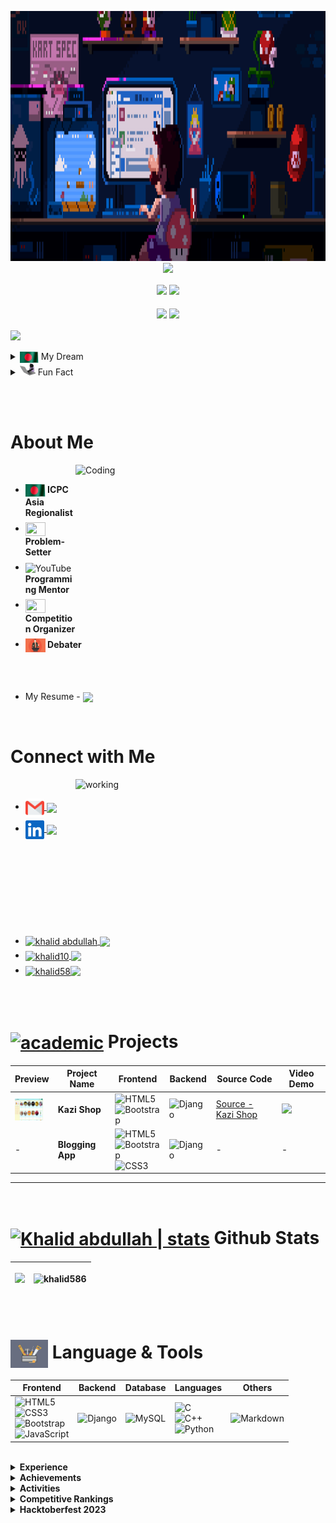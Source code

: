 <p align="center"> <a target="_blank" rel="noopener noreferrer" href="#"><img width="800" height="400" src="assets/banner%20gif.gif"></a> <br>
<a href="https://github.com/DenverCoder1/readme-typing-svg"><img src="https://readme-typing-svg.herokuapp.com?font=Time+New+Roman&color=0BF700&background=FF000000&size=25&center=true&vCenter=true&width=600&height=70&lines=Assalamu+Alaikum;Welcome+to+My+Profile"></a>

<p align = "center"><img align = "center" src = "https://media.tenor.com/yWSRmymbuBkAAAAM/waving-hi.gif" width = "40px"> <a href = "https://drive.google.com/file/d/1I9a2c-kg4D501A1PyovhlvmF93PW23V2/view?usp=drivesdk"><img align = "center" src = "https://img.shields.io/badge/Khalid Abdullah-white.svg?" width = "200px"></a></p>
<h4 align="center">  <img align = "center" src = "https://1.bp.blogspot.com/-qngrm2FfQFM/YDErXYiIDiI/AAAAAAAA3yE/6eUiEF8lxc8Qg--03XFRy5w4PP6ujKipACLcBGAsYHQ/s0/Flag_of_Bangladesh.gif" width = "30px"> <a href = "https://icpc.global/ICPCID/DCRIAR9MRAEU" target = "_blank"> <img align = "center" src = "https://img.shields.io/badge/Bangladeshi Sports Programmer-%23E60023.svg?"></a>  </h4>

<!-- <br><br> | <img align = "center" src = "https://cdn.dribbble.com/users/1708950/screenshots/4188877/media/6b06a38e84212c55eac1ef33dbd3d318.gif" width = "25px"> | <img align = "center" src = "https://img.shields.io/badge/Fullstack Developer-%2300f.svg?"> |
 -->


<!-- For resume [![Resume](https://img.shields.io/badge/-Resume-success)]()-->

                                                                                                                                                           
[![](https://visitcount.itsvg.in/api?id=khalid586&icon=0&color=11)](https://visitcount.itsvg.in)


<details>
  <summary>
    <img align = "center"  src = "assets/BD%20waving%20flag.gif" width = "30px"> My Dream
  </summary>
  <ul>
      <li><i> Representing <img align = "center"  src = "assets/BD%20waving%20flag.gif" width = "30px"><b> Bangladesh </b> at the <img src ="images.png" height = "20px" width = "25px" align = "center"> GLOBAL Arena and wave the Flag <img align = "center" src = "assets/BD%20waving%20flag.gif" width = "30px"></i>
      </li>
  </ul>
</details>

<details>
  <summary>
    <img src="assets/typing%20cat.gif" width = "25px" height = "20px"  data-animated-image="" > Fun Fact
  </summary>
You don't need money to give a star <img src = "https://cdn.dribbble.com/users/1708950/screenshots/4188877/media/6b06a38e84212c55eac1ef33dbd3d318.gif" width = "27px" align = "center"> <br> If you  like my readme , give it a star <img align = "center" src = "https://cdn.dribbble.com/users/193260/screenshots/2658632/animated_stars.gif" width = "27px"> <br> 😉😉
</details>

<br><br>

<div>
 
# About Me 
  <img align="right" alt="Coding" width="400px" height="250px" src="https://cdn.dribbble.com/users/1618311/screenshots/7078466/media/0e691bf24a50a4fad22b5dce9d415213.gif"> 
  <br>


  <ul>
    <li style="margin-bottom: 7px;"><b> <img align = "center" src = "assets/BD%20waving%20flag.gif" width = "32px" height = "20px" > ICPC Asia Regionalist</b> </li>
    <li style="margin-bottom: 7px;"><img align = "center" src = "https://cdn.dribbble.com/users/108637/screenshots/2971812/comp_1.gif" width = "32px" height = "22px"> <b>Problem-Setter</b></li>
    <li style="margin-bottom: 7px;"><img align="center" alt="YouTube" width = "32px" height = "22px" src="https://cdn.dribbble.com/users/2493316/screenshots/14030448/media/8b87a18633c28586e4a315bcdaab031b.gif"><b> Programming Mentor</b></li>
    <li style="margin-bottom: 7px;"><img align = "center" src = "https://i.pinimg.com/originals/de/01/e7/de01e79dd4c5a4a07ba9ede68dc62486.gif" width = "32px" height = "22px"> <b>Competition Organizer </b></li>
    <!-- <li style="margin-bottom: 7px;"><img align="center" alt="YouTube" width="25px" height = "20px" src="assets/youtube.png"><b> <img align = "center" src = "https://img.shields.io/badge/Content Creator-grey.svg?"></b></li> -->
    <li style="margin-bottom: 7px;"><img align = "center" src = "assets/speak.webp" width = "32px" height = "22px"><b> Debater</b></li>
  </ul> 
 <br><br>

- My Resume - <a href = "https://drive.google.com/file/d/16ghZ_hK0qpwYexd48JEGBQ8fiQ3UBhHD/view?usp=sharing"><img align = "center" src = "https://img.shields.io/badge/Khalid Abdullah -%23E60023.svg?"></a>

</div>

<br>

<div>

# Connect with Me

<img align="right" alt="working" width="400px" height="250px" src="assets/social.gif"> 
  <br>
<ul>
  <li style="margin-bottom: 5px;"> <a href = "mailto:iamkhalidabd@gmail.com"><img align="center" alt="Khalid abdullah | Gmail" width="30px"  src="gmail.png" /> <img align = "center" src = "https://img.shields.io/badge/iamkhalidabd@gmail.com-%23E60023.svg?"></a></li>
  <li style="margin-bottom: 5px;"> <a href = "https://www.linkedin.com/in/khalid-abdullah-47b655190/"> <img align="center" alt="Khalid abdullah | LinkedIn" width="30px" src="linkedin.svg"> <img src = "https://img.shields.io/badge/Khalid Abdullah-%230077B5.svg?logo=linkedin&logoColor=white" align = "center"></a> </li>     
  <li style="margin-bottom: 5px;"> <a href="https://fb.com/profile.php?id=100008925970800" target="blank"><img align="center" src="https://raw.githubusercontent.com/rahuldkjain/github-profile-readme-generator/master/src/images/icons/Social/facebook.svg" alt="khalid abdullah" width="30" />  <img align = "center" src = "https://img.shields.io/badge/Khalid Abdullah-%231877F2.svg?logo=Facebook&logoColor=white">  </a></li>
  <li style="margin-bottom: 5px;"><a href="https://codeforces.com/profile/khalid10" target="blank"><img align="center" src="https://raw.githubusercontent.com/rahuldkjain/github-profile-readme-generator/master/src/images/icons/Social/codeforces.svg" alt="khalid10" height="30" width="40" /> <img align = "center" src = "https://img.shields.io/badge/Codeforces-%23FFE953.svg?"></a></li>
  <li style="margin-bottom: 5px;"><a href="https://www.leetcode.com/khalidcomilla58
  " target="blank"><img align="center" src="https://raw.githubusercontent.com/rahuldkjain/github-profile-readme-generator/master/src/images/icons/Social/leet-code.svg" alt="khalid58" height="30" width="40" /><img align = "center" src = "https://img.shields.io/badge/Leetcode-%23E34F26.svg?"></a></li>
</ul>
</div>

<br><br>


# [<img align = "center" alt = "academic" src = "https://cdn.dribbble.com/users/2131993/screenshots/4948736/media/421d4ed2f3d23c73d64d20963f61f422.gif"  width="70px">]() Projects

|Preview|Project Name|Frontend|Backend|Source Code|Video Demo|
|-|-|-|-|-|-|
|<img align = "center" src = "assets/Homepage.png" height = "35px" width = "45px">|<b>Kazi Shop</b>|![HTML5](https://img.shields.io/badge/html5-%23E34F26.svg?style=flat&logo=html5&logoColor=white)<br>![Bootstrap](https://img.shields.io/badge/bootstrap-%23563D7C.svg?style=flat&logo=bootstrap&logoColor=white)|![Django](https://img.shields.io/badge/django-%23092E20.svg?style=flat&logo=django&logoColor=white)| [Source - Kazi Shop](https://github.com/khalid586/Kazi-Shop) |<a href = "https://youtu.be/x27qBDEJ1HY"> <img src = "https://cdn.dribbble.com/users/1369921/screenshots/3699553/media/632fe87d30ef9413a3512dd317727b8b.gif" width = "70px"> </a>|
|-|<b>Blogging App</b>|![HTML5](https://img.shields.io/badge/html5-%23E34F26.svg?style=flat&logo=html5&logoColor=white)<br>![Bootstrap](https://img.shields.io/badge/bootstrap-%23563D7C.svg?style=flat&logo=bootstrap&logoColor=white)<br> ![CSS3](https://img.shields.io/badge/css3-%231572B6.svg?style=flat&logo=css3&logoColor=white)|![Django](https://img.shields.io/badge/django-%23092E20.svg?style=flat&logo=django&logoColor=white)|-|-|


<hr>

<br>

# [<img align="center" alt="Khalid abdullah | stats" width="65px" src="https://cdn.dribbble.com/users/72535/screenshots/2630779/data_visualization_by_jardson_almeida.gif">]() Github Stats

<table>
      <thead>
            <tr>
                  <th>
                        <p align="center"><img src="https://github-readme-streak-stats.herokuapp.com/?user=khalid586&theme=midnight-purple&hide_border=false"></p>
                  </th>
                  <th>
                        <p align="center"><img src="https://github-readme-stats.vercel.app/api?username=khalid586&show_icons=true&theme=midnight-purple&locale=en"&include_all_commits=false&count_private=true" alt="khalid586"> </p>
                  </th>
            </tr>
      </thead>
</table>

<br>


# [<img align="center" alt="Khalid abdullah | ICPC" width="60px" src="assets/Tools 2.gif">]() Language & Tools



|Frontend|Backend|Database|Languages|Others|
|-|-|-|-|-|
|![HTML5](https://img.shields.io/badge/html5-%23E34F26.svg?style=flat&logo=html5&logoColor=white)<br> ![CSS3](https://img.shields.io/badge/css3-%231572B6.svg?style=flat&logo=css3&logoColor=white)<br>![Bootstrap](https://img.shields.io/badge/bootstrap-%23563D7C.svg?style=flat&logo=bootstrap&logoColor=white)<br>![JavaScript](https://img.shields.io/badge/javascript-%23323330.svg?style=flat&logo=javascript&logoColor=%23F7DF1E)|![Django](https://img.shields.io/badge/django-%23092E20.svg?style=flat&logo=django&logoColor=white)|![MySQL](https://img.shields.io/badge/mysql-%2300f.svg?style=flat&logo=mysql&logoColor=white)| ![C](https://img.shields.io/badge/c-%2300599C.svg?style=flat&logo=c&logoColor=white)<br> ![C++](https://img.shields.io/badge/c++-%2300599C.svg?style=flat&logo=c%2B%2B&logoColor=white)<br>![Python](https://img.shields.io/badge/python-3670A0?style=flat&logo=python&logoColor=ffdd54)<br>|![Markdown](https://img.shields.io/badge/markdown-%23000000.svg?style=flat&logo=markdown&logoColor=white)|

<br>

<details>
<summary><b>Experience</b></summary>

<h1> <img align = "center" alt = "academic" src = "assets/green stat.gif"  width="60px" height = "45px"> <a href = "http://www.github.com/khalid586"> <img align = "center" src = "https://img.shields.io/badge/Experience-%23E60023.svg?style=flat" width = "130px"></a> </h1>
  <img align="right" alt="Coding" width="400px" height="280px" src="assets/new.gif">
<ul>
    <li style="margin-bottom: 12px;"><img align = "center" src = "https://cdn.dribbble.com/users/2131993/screenshots/4948736/media/421d4ed2f3d23c73d64d20963f61f422.gif" width = "40px" height = "25px"> Represented my <img align="center" alt="Baiust" width="25px" height = "20px" src="assets/baiustLogo.jpg"> <b>Institution </b> at <b>6x Onsite National Programming Competitions</b> <br>which includes <b>3x   <img align="center" alt="Khalid abdullah | ICPC" width="23px" height = "18" src = "images.png"> ICPC Asia Dhaka Regional Contest </b><a href = "https://icpc.global/ICPCID/DCRIAR9MRAEU"> <img align="center" alt="Khalid abdullah | ICPC" width="30px" height = "20px" src = "images.png"><b> <img align = "center" src = "https://img.shields.io/badge/ ICPC Credential-%231877F2.svg?" width = "100px"> </b></a> </b> </li>
    <li style="margin-bottom: 12px;"><img align = "center" src = "https://cdn.dribbble.com/users/1708950/screenshots/4188877/media/6b06a38e84212c55eac1ef33dbd3d318.gif" width = "40px" height = "25px"><b> Solved 1000+ algorithmic problems </b>on various coding platforms <a href = "https://www.stopstalk.com/user/profile/khalid58"> <b> <img align = "center" src = "https://img.shields.io/badge/Stats-%231877F2.svg?"> </b></a></li>
    <li style="margin-bottom: 12px;"><img align = "center" src = "https://www.lambdatest.com/resources/images/news24.gif" width = "40px" height = "25px"> Participated in <b>50+ Online Programming Competitions <a href = "https://www.stopstalk.com/user/profile/khalid58"> <img align = "center" src = "https://img.shields.io/badge/Stats-%231877F2.svg?"> </b></a></li>
    <li style="margin-bottom: 12px;"><img align = "center" src = "https://cdn.dribbble.com/users/108637/screenshots/2971812/comp_1.gif" width = "40px" height = "25px"><b> <a href = "https://toph.co/arena?practice=64765afcd47a320767c000cf#!/p/6473fe50d47a320767bfcdb8"><img align = "center" src = "https://img.shields.io/badge/Problemsetter-%23E60023.svg?"></a> </b>at Junior Intra University Programming Contest(IUPC) which included resposibilites such as <br>Preparing <a href = "https://github.com/khalid586/Problem-Setting/tree/main/Problem%20statements">Problem statements </a>, Writing <a href = "https://github.com/khalid586/Problem-Setting/tree/main/Solutions">Solutions </a> and <a href = "https://github.com/khalid586/Problem-Setting/tree/main/Test%20cases"> Test Cases  </a> <br> [<a href = "https://toph.co/arena?practice=64765afcd47a320767c000cf#!/p/6473fe50d47a320767bfcdb8"> <img align="center" alt="Toph" width="30px" src="emblem_120p.png"> <img align = "center" src = "https://img.shields.io/badge/C. Save money | F. Evenly Divisible-%231877F2.svg?"></a>]
    </li>
    <li style="margin-bottom: 12px;"><img align = "center" src = "https://i.pinimg.com/originals/de/01/e7/de01e79dd4c5a4a07ba9ede68dc62486.gif" width = "40px" height = "25px"> Worked as an <a href = "https://www.facebook.com/baiustcomputerclub/photos/gm.734216524476714/3099076147021157/"><img align = "center" src = "https://img.shields.io/badge/Organizer-%23E60023.svg?"></a> at <img align="center" alt="CSE Fest" width="40px" height = "25px" src="assets/cse fest.jpg"> BAIUST CSE FEST<br>(Programming Contest Section)  <b>[<a href = "https://www.facebook.com/baiustcomputerclub/photos/gm.734216524476714/3099076147021157/"><img align = "center" src = "https://img.shields.io/badge/Contest Announcement-%231877F2.svg?"></a>]</b></li>
    </li>
    <li style="margin-bottom: 12px;"><img align = "center" src = "https://cdn.dribbble.com/users/1299339/screenshots/3079111/presentation_d.gif" width = "40px" height = "25px"> <a href = "https://youtube.com/shorts/QUJsoGkkiaM"><img align = "center" src = "https://img.shields.io/badge/Mentored-%23E60023.svg?"></a> Programmers of our campus <a href = "https://youtube.com/shorts/QUJsoGkkiaM">
    <img align = "center" width="40px" height = "25px" src = "assets/teach.png"> <img align = "center" src = "https://img.shields.io/badge/Glimpse-%2300f.svg?"></a></li>
    <li style="margin-bottom: 12px;"><img align = "center" src = "https://cdn.dribbble.com/users/2493316/screenshots/14030448/media/8b87a18633c28586e4a315bcdaab031b.gif" width = "40px" height = "25px"> Conducted Workshops for 1<sup>st</sup> and 2<sup>nd </sup>  year students</li>
</ul>
<hr>

</details>

<details>
<summary> <b>Achievements</b> </summary>


<h1> <img align="center" alt="academics" width="60px" height = "40px" src="assets/stat.gif"> <a href = "http://www.github.com/khalid586"> <img align = "center" src = "https://img.shields.io/badge/Achievements-%2300f.svg?style=flat" width = "150px"></a> </h1>

<img  align = "right" alt="Coding" width="400px" height="200px" src="https://cdn.dribbble.com/users/1959912/screenshots/6464044/content_creator_dribbble.gif">

<ul>
  <li style="margin-bottom: 5px;"><img src = "assets/BD%20waving%20flag.gif" width = "30px" height = "20px"  align = "center"> Ranked <b> <a href = "https://www.codechef.com/rankings/OCT21C?filterBy=Country%3DBangladesh&itemsPerPage=100&order=asc&page=1&sortBy=rank "><img align = "center" src = "https://img.shields.io/badge/81-%23E60023.svg?style=flat"></a> <sup> st </sup> </b>(out of 20000+ registered participants) in a GLOBAL coding competition.<a href = "https://www.codechef.com/rankings/OCT21C?filterBy=Country%3DBangladesh&itemsPerPage=100&order=asc&page=1&sortBy=rank "> <b><img align = "center" src = "https://img.shields.io/badge/Standings-%231877F2.svg?"></b> </a></li>
  <li><img align="center" alt="academics" width="30px" height = "20px" src="assets/purple stat.gif.crdownload"> One of the Top Performers of <b>OOP and Data Structure & Algorithms course</li>
  <li><img align="center" alt="academics"  width="30px" height = "20px" src="assets/purple stat.gif.crdownload"> Ranked <b><a href = "https://allrezultbd.files.wordpress.com/2019/12/hsc-scholarship-2019-final.pdf" alt = Ranklist> <img align = "center" src = "https://img.shields.io/badge/189-%23E60023.svg?style=flat"></a> <sup>th</sup></b> at Higher Secondary Certificate(HSC) Exam <br>2019 (Comilla Board)<a href = "https://allrezultbd.files.wordpress.com/2019/12/hsc-scholarship-2019-final.pdf" alt = Ranklist>  <b><img align = "center" src = "https://img.shields.io/badge/Ranking-%231877F2.svg?"> </b></a></li>
  <li><img align="center" alt="academics"  width="30px" height = "20px" src="assets/purple stat.gif.crdownload"> Ranked <b>23<sup>rd</sup> </b>at Physics Olympiad 2018 , Comilla Region<br>(Higher Secondary Division) and Qualified for the National Round </li>
</ul>

</details>

<details>
<summary>Activities</summary>


<h1> <img align="center" alt="Activities" width="60px" src = "https://cdn.dribbble.com/users/2459439/screenshots/5314041/gamerpeople1_3.gif"> <a href = "http://www.github.com/khalid586"> <img src = "https://img.shields.io/badge/Activities-%23Clojure.svg?style=flat" align = "center" width = "90px"></a> </h1>

<img  align = "right" alt="Coding" width="400px" height="250px" src="https://cdn.dribbble.com/users/1138721/screenshots/10809828/media/478d32b2e65c8c3194b7f2154e179231.gif">

<ul align = "left">
    <li style="margin-top: 15px;"><img align = "center" src = "assets/debater.gif" width = "40px" height = "25px"> Represented my Department at the <b>Inter Department Debate Competition </b> <img align="center" alt="Debate" width="40px" height = "25px" src="assets/Debate.gif"> <a href = "https://github.com/khalid586/khalid586/blob/main/assets/Debate.gif"><b> <img align = "center" src = "https://img.shields.io/badge/Glimpse of an Argument-%231877F2.svg?"></b></a></li>
    <li style="margin-top: 15px;"><img align="center" src="https://cdn.dribbble.com/users/3651832/screenshots/7058203/rob.gif" alt="robo soccer" width="40px" height = "25px" > Represented my Department at the <b>Intra University Robo Soccer Competition</b> and <b>reached the Semi-Finals</b> <a href = "https://youtube.com/shorts/G7kZ1D6HHao"><img align = "center" src = "assets/robo soccer.png" width="40px" height = "25px"> <img align = "center" src = "https://img.shields.io/badge/Glimpse-%2300f.svg?"></a></li>
    <li style="margin-top: 15px;"><img align = "center" src = "https://cdn.dribbble.com/users/1708950/screenshots/4188877/media/6b06a38e84212c55eac1ef33dbd3d318.gif" width = "40px" height = "25px"> Participated in Global coding contest such as Google Kickstart , CodeJam and Facebook HackerCup</li>
    <li style="margin-top: 15px;"><img align = "center" src = "https://cdn.dribbble.com/users/176039/screenshots/5506302/media/79cbe7cf1815a8b5dc825b7063a9a7bd.gif" width = "40px" height = "25px"> Participated in several Online Hackathons</li>
    
    
    
</ul>

</details>

<details>
<summary>Competitive Rankings</summary>

# <img align="center" alt="Achievements" width="60px" src="https://cdn.dribbble.com/users/3593/screenshots/2475280/linechart.gif"> <a href = "https://github.com/khalid586"> <img align = "center" src = "https://img.shields.io/badge/Competitive Rankings-%23E60023.svg?style=flat" width = "200px"> </a> <img align = "center" src = "assets/BD%20waving%20flag.gif" width = "45px" height = "30px">

<img  align = "right" alt="Coding" width="400px" height="250px" src="https://cdn.dribbble.com/users/1959912/screenshots/6463995/competition_dribbble.gif">

<ul align = "left">
    <li style="margin-bottom: 5px;"><img src = "assets/BD%20waving%20flag.gif" width = "30px" height = "20px"  align = "center"> Ranked <b> <a href = "https://www.codechef.com/rankings/OCT21C?filterBy=Country%3DBangladesh&itemsPerPage=100&order=asc&page=1&sortBy=rank "><img align = "center" src = "https://img.shields.io/badge/81-%23E60023.svg?style=flat"></a> <sup> st </sup> </b>(out of 20000+ registered participants) in Codechef October Challenge 2021 <img align="center" alt="Achievements" width="20px" src="assets/Tools.gif"><a href = "https://www.codechef.com/rankings/OCT21C?filterBy=Country%3DBangladesh&itemsPerPage=100&order=asc&page=1&sortBy=rank "> <b><img align = "center" src = "https://img.shields.io/badge/Standings-%231877F2.svg?"></b> </a></li>
    <li style="margin-bottom: 5px;"><img src = "assets/BD%20waving%20flag.gif" width = "30px" height = "20px"  align = "center"> Ranked <a href = "https://algo.codemarshal.org/contests/dhaka-21-main/standings"><b><img align = "center" src = "https://img.shields.io/badge/127-%23E60023.svg?style=flat"></a><sup>th</sup></b>(out of 165 QUALIFIED Teams) in <img align="center" alt="Khalid abdullah | ICPC" width="30px" height = "25px" src = "images.png"> ICPC Asia Dhaka Regional 2021 Onsite Round <img align="center" alt="Achievements" width="20px" src="assets/Tools.gif"><a href = "https://algo.codemarshal.org/contests/dhaka-21-main/standings"> <b><img align = "center" src = "https://img.shields.io/badge/Standings-%231877F2.svg?"></b> </a></li> 
    <li style="margin-bottom: 5px;"><img src = "assets/BD%20waving%20flag.gif" width = "30px" height = "20px"  align = "center"> Ranked <b><a href = "https://algo.codemarshal.org/contests/dhaka-22/standings"> <img align = "center" src = "https://img.shields.io/badge/131-%23E60023.svg?style=flat"></a><sup>st</sup></b>(out of 162 QUALIFIED Teams) in <img align="center" alt="Khalid abdullah | ICPC" width ="30px" height = "25px" src = "images.png"> ICPC Asia Dhaka Regional 2022 Onsite Round <img align="center" alt="Achievements" width="20px" src="assets/Tools.gif"><a href = "https://algo.codemarshal.org/contests/dhaka-22/standings"> <b><img align = "center" src = "https://img.shields.io/badge/Standings-%231877F2.svg?"></b> </a></li> 
   <li style="margin-bottom: 5px;"><img src = "assets/BD%20waving%20flag.gif" width = "30px" height = "20px"  align = "center"> Ranked <b><a href = "https://algo.codemarshal.org/contests/icpc-dhaka-21-preli/standings?page=2"><img align = "center" src = "https://img.shields.io/badge/268-%23E60023.svg?style=flat"></a><sup>th</sup></b>(out of 1700+ registered teams) in <img align="center" alt="Khalid abdullah | ICPC" width="30px" height = "25px" src = "images.png"> ICPC Asia Dhaka Regional online preli 2021 and qualified for Onsite Round <img align="center" alt="Achievements" width="20px" src="assets/Tools.gif"><a href = "https://algo.codemarshal.org/contests/icpc-dhaka-21-preli/standings?page=2"> <b><img align = "center" src = "https://img.shields.io/badge/Standings-%231877F2.svg?"></b> </a></li> 
    <li style="margin-bottom: 5px;" ><img src = "assets/BD%20waving%20flag.gif" width = "30px" height = "20px"  align = "center"> Ranked <a href = "https://algo.codemarshal.org/contests/icpc-dhaka-22-preli/standings?page=2"> <b><img align = "center" src = "https://img.shields.io/badge/398-%23E60023.svg?style=flat"></a><sup>th</sup></b>(out of 1600+ registered teams) in <img align="center" alt="Khalid abdullah | ICPC" width="30px" height = "25px" src = "images.png"> ICPC Asia Dhaka Regional online preli 2022 and qualified for Onsite Round <img align="center" alt="Achievements" width="20px" src= "assets/Tools.gif" ><a href = "https://algo.codemarshal.org/contests/icpc-dhaka-22-preli/standings?page=2"> <img align = "center" src = "https://img.shields.io/badge/Standings-%231877F2.svg?"> </a></li> 
    <li style="margin-bottom: 5px;"><img src = "assets/BD%20waving%20flag.gif" width = "30px" height = "20px"  align = "center"> Ranked  <b><a href = "https://www.codechef.com/rankings/CSNS21C?filterBy=Country%3DBangladesh&itemsPerPage=100&order=asc&page=1&sortBy=rank"><img align = "center" src = "https://img.shields.io/badge/614-%23E60023.svg?style=flat"></a> <sup> th </sup> </b>(out of 5000+ registered participants) in <br>Codechef Code senso <img align="center" alt="Achievements" width="20px" src= "assets/Tools.gif" > <a href = "https://www.codechef.com/rankings/CSNS21C?filterBy=Country%3DBangladesh&itemsPerPage=100&order=asc&page=1&sortBy=rank"> <b><img align = "center" src = "https://img.shields.io/badge/Standings-%231877F2.svg?"></b> </a></li>
    <li style="margin-bottom: 5px;"><img src = "assets/BD%20waving%20flag.gif" width = "30px" height = "20px" align = "center"> Ranked <b> <a href = "https://codeforces.com/contest/1642/standings/participant/128848941#p128848941"><img align = "center" src = "https://img.shields.io/badge/3428-%23E60023.svg?style=flat"></a> <sup> th </sup></b>(out of 8500+ registered participants) in <br>Codeforces Round 773 (Div. 2) <img  width="20px" src="assets/Tools.gif" align = "center"><a href = "https://codeforces.com/contest/1642/standings/participant/128848941#p128848941">  <b><img align = "center" src = "https://img.shields.io/badge/Standings-%231877F2.svg?"></b></a>
    </li>
    <li style="margin-bottom: 5px;">Ranked <b>4<sup>th</sup></b> at Intra University LFR competition</li>
    
    
</ul>


### <img align = "center" alt="Coding" width="45px" src="https://cdn.dribbble.com/users/1138721/screenshots/10809828/media/478d32b2e65c8c3194b7f2154e179231.gif"> <a href = "https://github.com/khalid586"> <img align = "center" src = "https://img.shields.io/badge/Onsite Contest-%23E60023.svg?style=flat" width = "120px"></a>

|Organizer| Contest Title                                                                                                                                                                                                    | Host | Rank | QUALIFIED Participants | Solved <br>Problems | Result                                                                                                                                                                        | Standings                                                                                                                                                                 |
|--------|------------------------------------------------------------------------------------------------------------------------------------------------------------------------------------------------------------------|------|------|------------------------|---------------------|-------------------------------------------------------------------------------------------------------------------------------------------------------------------------------|---------------------------------------------------------------------------------------------------------------------------------------------------------------------------|
| <img align="center" alt="ICPC" width="45px" height = "35px" src = "images.png"> | <img align = "center" src = "https://1.bp.blogspot.com/-qngrm2FfQFM/YDErXYiIDiI/AAAAAAAA3yE/6eUiEF8lxc8Qg--03XFRy5w4PP6ujKipACLcBGAsYHQ/s0/Flag_of_Bangladesh.gif" width = "35px"> ICPC Asia Dhaka Regional 2023 | BUBT | 143  | 224                    | 3                   | <img align="center" alt="ICPC" width="33px" height = "22px" src = "images.png"> Honourable Mention | <a href = "https://bapsoj.org/contests/icpc-dhaka-regional-site-2023/standings"> <img align = "center" src = "https://img.shields.io/badge/143-%23E60023.svg?style=flat"></a> |
| <img align="center" alt="ICPC" width="45px" height = "35px" src = "images.png"> | <img align = "center" src = "https://1.bp.blogspot.com/-qngrm2FfQFM/YDErXYiIDiI/AAAAAAAA3yE/6eUiEF8lxc8Qg--03XFRy5w4PP6ujKipACLcBGAsYHQ/s0/Flag_of_Bangladesh.gif" width = "35px"> ICPC Asia Dhaka Regional 2022 | GUB  | 131  | 162                    | 2                   | <img align="center" alt="ICPC" width="33px" height = "22px" src = "images.png"> Honourable Mention | <a href = "https://algo.codemarshal.org/contests/dhaka-22/standings"> <img align = "center" src = "https://img.shields.io/badge/131-%23E60023.svg?style=flat"></a>            |
| <img align="center" alt="ICPC" width="45px" height = "35px" src = "images.png"> | <img align = "center" src = "https://1.bp.blogspot.com/-qngrm2FfQFM/YDErXYiIDiI/AAAAAAAA3yE/6eUiEF8lxc8Qg--03XFRy5w4PP6ujKipACLcBGAsYHQ/s0/Flag_of_Bangladesh.gif" width = "30px"> ICPC Asia Dhaka Regional 2021 | BUBT | 127  | 165                    | 2                   | <img align="center" alt="ICPC" width="33px" height = "22px" src = "images.png"> Honourable Mention | <a href = "https://algo.codemarshal.org/contests/dhaka-21-main/standings"><b><img align = "center" src = "https://img.shields.io/badge/127-%23E60023.svg?style=flat"></a>     |
|<img align="center" alt="ICPC" width="45px" height = "35px" src="assets/sust_iupc.PNG"> | Inter University Programming Contest                                                                                                                                                                             | SUST | 80   | 120          | 1                   | 💹 **Rating increased by 100+** | [<img align = "center" src = "https://img.shields.io/badge/80-%23E60023.svg?style=flat">](https://toph.co/c/sust-inter-university-2023/standings)                             |


### <img align = "center" alt="Coding" width="45px" src="https://cdn.dribbble.com/users/1138721/screenshots/10809828/media/478d32b2e65c8c3194b7f2154e179231.gif"><a href = "https://github.com/khalid586"> <img align = "center" src = "https://img.shields.io/badge/Online Contest-%23E60023.svg?style=flat" width = "120px"> </a>

| Organizer                                                                               | Contest Title                             | Rank | Registered participants |Result| Standings                                                                                                                                                                                                                     |
|-----------------------------------------------------------------------------------------|-------------------------------------------|------|-------------------------|------|-------------------------------------------------------------------------------------------------------------------------------------------------------------------------------------------------------------------------------|
| <img align="center" alt="ICPC" width="45px" height = "35px" src = "images.png">            | ICPC Asia Dhaka Regional 2023 Preliminary | 202  | 2400+                   |✅ **Qualified to Regional Round**| |                                                                                                                                                                                                                              |
| <img align="center" alt="ICPC" width="45px" height = "35px" src = "images.png">            | ICPC Asia Dhaka Regional 2022 Preliminary | 398  | 1600+                   |✅ **Qualified to Regional Round**| <a href = "https://algo.codemarshal.org/contests/icpc-dhaka-22-preli/standings?page=2"> <b><img align = "center" src = "https://img.shields.io/badge/398-%23E60023.svg?style=flat"></a>                                       |
| <img align="center" alt="ICPC" width="45px" height = "35px" src = "images.png">            | ICPC Asia Dhaka Regional 2021 Preliminary | 268  | 1700+                   |✅ **Qualified to Regional Round**| <a href = "https://algo.codemarshal.org/contests/icpc-dhaka-21-preli/standings?page=2"><img align = "center" src = "https://img.shields.io/badge/268-%23E60023.svg?style=flat"></a>                                           |
| <img align="center" alt="ICPC" width="45px" height = "35px" src="assets/codechef2.jpg"> | Codechef October Challenge 2021           | 81   | 20000+                  |💹 **Rating increased 80+** | <a href = "https://www.codechef.com/rankings/OCT21C?filterBy=Country%3DBangladesh&itemsPerPage=100&order=asc&page=1&sortBy=rank "><img align = "center" src = "https://img.shields.io/badge/81-%23E60023.svg?style=flat"></a> |
| <img align="center" alt="ICPC" width="45px" height = "35px" src="assets/codechef2.jpg"> | Codechef Code senso                       | 614  | 5000+                   |💹 **Rating increased 50+** | <a href = "https://www.codechef.com/rankings/CSNS21C?filterBy=Country%3DBangladesh&itemsPerPage=100&order=asc&page=1&sortBy=rank"><img align = "center" src = "https://img.shields.io/badge/614-%23E60023.svg?style=flat"></a> |


</details>

<details>
<summary>Hacktoberfest 2023</summary>

[![An image of @khalid586's Holopin badges, which is a link to view their full Holopin profile](https://holopin.me/khalid586)](https://holopin.io/@khalid586)

</details>



<!-- ![React](https://img.shields.io/badge/react-%2320232a.svg?style=flat&logo=react&logoColor=%2361DAFB) ![TailwindCSS](https://img.shields.io/badge/tailwindcss-%2338B2AC.svg?style=flat&logo=tailwind-css&logoColor=white) ![Threejs](https://img.shields.io/badge/threejs-black?style=flat&logo=three.js&logoColor=white) ![Pandas](https://img.shields.io/badge/pandas-%23150458.svg?style=flat&logo=pandas&logoColor=white) ![NumPy](https://img.shields.io/badge/numpy-%23013243.svg?style=flat&logo=numpy&logoColor=white) ![C#](https://img.shields.io/badge/c%23-%23239120.svg?style=flat&logo=c-sharp&logoColor=white) ![PHP](https://img.shields.io/badge/php-%23777BB4.svg?style=flat&logo=php&logoColor=white)![Netlify](https://img.shields.io/badge/netlify-%23000000.svg?style=flat&logo=netlify&logoColor=#00C7B7)![.Net](https://img.shields.io/badge/.NET-5C2D91?style=flat&logo=.net&logoColor=white)  -->


<!--

### 🔝 Top Contributed Repo
![](https://github-contributor-stats.vercel.app/api?username=khalid586&limit=5&theme=tokyonight&combine_all_yearly_contributions=true)
-->

<!--
## 🏆 GitHub Trophies
![](https://github-profile-trophy.vercel.app/?username=khalid586&theme=radical&no-frame=false&no-bg=true&margin-w=4)

<p align = "center"><img  width="400" height="200" src="https://cdn.dribbble.com/users/1162077/screenshots/3848914/media/7ed7d5ca074b48b328150e5a231e8d1f.gif">
</p>

<img align="right" alt="Coding" width="350" height="240" src="https://www.lambdatest.com/resources/images/news24.gif">
<img src="https://cdn.dribbble.com/users/1162077/screenshots/3848914/media/7ed7d5ca074b48b328150e5a231e8d1f.gif" width="30" data-animated-image="" >
// Most used language
![](https://github-readme-stats.vercel.app/api/top-langs/?username=khalid586&theme=chartreuse-dark&hide_border=false&include_all_commits=false&count_private=false&layout=compact)

<img src = "https://img.shields.io/badge/Activities-white.svg?style=flat" width = "100px">

-->


<!--
![](https://github-readme-stats.vercel.app/api/top-langs/?username=khalid586&theme=midnight-purple&hide_border=false&include_all_commits=true&count_private=true&layout=compact)

<img width = "500px" src = "https://github-readme-stats.vercel.app/api?username=khalid586&theme=midnight-purple&hide_border=false&include_all_commits=false&count_private=true")


    Projects section has to be added soon
    portfolio
-->
